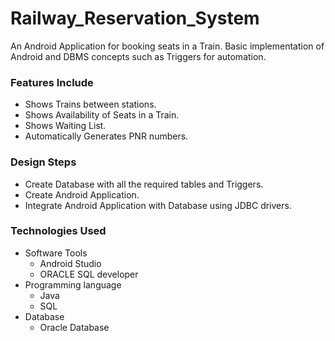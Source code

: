 # Railway_Reservation_System
An Android Application for booking seats in a Train.
Basic implementation of Android and DBMS concepts such as Triggers for automation.
### Features Include
* Shows Trains between stations.
* Shows Availability of Seats in a Train.
* Shows Waiting List.
* Automatically Generates PNR numbers.
### Design Steps
* Create Database with all the required tables and Triggers.
* Create Android Application.
* Integrate Android Application with Database using JDBC drivers.

### Technologies Used
* Software Tools
  * Android Studio
  * ORACLE SQL developer
* Programming language
  * Java
  * SQL
* Database
  * Oracle Database
